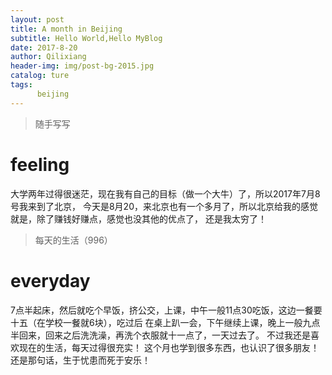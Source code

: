 ```yaml
---
layout: post
title: A month in Beijing
subtitle: Hello World,Hello MyBlog
date: 2017-8-20
author: Qilixiang
header-img: img/post-bg-2015.jpg
catalog: ture
tags:
      beijing
---
```


>随手写写


# feeling
大学两年过得很迷茫，现在我有自己的目标（做一个大牛）了，所以2017年7月8号我来到了北京，
今天是8月20，来北京也有一个多月了，所以北京给我的感觉就是，除了赚钱好赚点，感觉也没其他的优点了，
还是我太穷了！

>每天的生活（996）

# everyday
7点半起床，然后就吃个早饭，挤公交，上课，中午一般11点30吃饭，这边一餐要十五（在学校一餐就6块），吃过后
在桌上趴一会，下午继续上课，晚上一般九点半回来，回来之后洗洗澡，再洗个衣服就十一点了，一天过去了。
不过我还是喜欢现在的生活，每天过得很充实！
这个月也学到很多东西，也认识了很多朋友！
还是那句话，生于忧患而死于安乐！